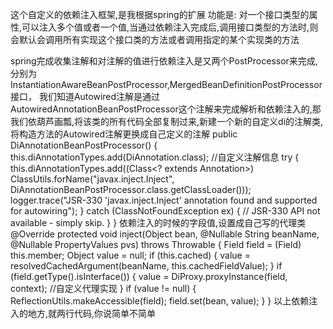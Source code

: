 这个自定义的依赖注入框架,是我根据spring的扩展
  功能是: 对一个接口类型的属性,可以注入多个值或者一个值,当通过依赖注入完成后,调用接口类型的方法时,则会默认会调用所有实现这个接口类的方法或者调用指定的某个实现类的方法
  
spring完成收集注解和对注解的值进行依赖注入是又两个PostProcessor来完成,分别为InstantiationAwareBeanPostProcessor,MergedBeanDefinitionPostProcessor接口，
我们知道Autowired注解是通过AutowiredAnnotationBeanPostProcessor这个注解来完成解析和依赖注入的,那我们依葫芦画瓢,将该类的所有代码全部复制过来,新建一个新的自定义di的注解类,
将构造方法的Autowired注解更换成自己定义的注解
   public DiAnnotationBeanPostProcessor() {
        this.diAnnotationTypes.add(DiAnnotation.class); //自定义注解信息
        try {
        this.diAnnotationTypes.add((Class<? extends Annotation>)
        ClassUtils.forName("javax.inject.Inject", DiAnnotationBeanPostProcessor.class.getClassLoader()));
        logger.trace("JSR-330 'javax.inject.Inject' annotation found and supported for autowiring");
        } catch (ClassNotFoundException ex) {
        // JSR-330 API not available - simply skip.
        }
    }
    依赖注入的时候的字段值,设置成自己写的代理类
   @Override
    protected void inject(Object bean, @Nullable String beanName, @Nullable PropertyValues pvs) throws Throwable {
        Field field = (Field) this.member;
        Object value = null;
        if (this.cached) {
            value = resolvedCachedArgument(beanName, this.cachedFieldValue);
        }
        if (field.getType().isInterface()) {
            value = DiProxy.proxyInstance(field, context); //自定义代理实现
        }
        if (value != null) {
            ReflectionUtils.makeAccessible(field);
            field.set(bean, value);
        }
    }
   以上依赖注入的地方,就两行代码,你说简单不简单

